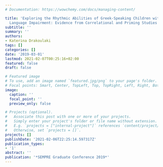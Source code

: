 ```yaml
---
# Documentation: https://wowchemy.com/docs/managing-content/

title: 'Exploring the Rhythmic Abilities of Greek-Speaking Children with Specific
  Language Impairment: Evidence from Correlational and Priming Studies'
subtitle: ''
summary: ''
authors:
- Katerina Drakoulaki
tags: []
categories: []
date: '2019-03-01'
lastmod: 2021-02-07T00:25:16+02:00
featured: false
draft: false

# Featured image
# To use, add an image named `featured.jpg/png` to your page's folder.
# Focal points: Smart, Center, TopLeft, Top, TopRight, Left, Right, BottomLeft, Bottom, BottomRight.
image:
  caption: ''
  focal_point: ''
  preview_only: false

# Projects (optional).
#   Associate this post with one or more of your projects.
#   Simply enter your project's folder or file name without extension.
#   E.g. `projects = ["internal-project"]` references `content/project/deep-learning/index.md`.
#   Otherwise, set `projects = []`.
projects: []
publishDate: '2021-02-06T22:25:14.597317Z'
publication_types:
- '1'
abstract: ''
publication: '*SEMPRE Graduate Conference 2019*'
---
```

